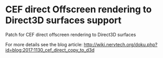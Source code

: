 # CEF direct Offscreen rendering to Direct3D surfaces support

Patch for CEF direct offscreen rendering to Direct3D surfaces

For more details see the blog article: http://wiki.nervtech.org/doku.php?id=blog:2017:1130_cef_direct_copy_to_d3d
